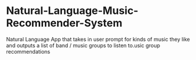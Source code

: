 # Natural-Language-Music-Recommender-System
Natural Language App that takes in user prompt for kinds of music they like and outputs a list of band / music groups to listen to.usic group recommendations 
